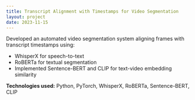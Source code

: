 ```yaml
---
title: Transcript Alignment with Timestamps for Video Segmentation
layout: project
date: 2023-11-15
---
```


Developed an automated video segmentation system aligning frames with transcript timestamps using:

- WhisperX for speech-to-text
- RoBERTa for textual segmentation
- Implemented Sentence-BERT and CLIP for text-video embedding similarity

**Technologies used:** Python, PyTorch, WhisperX, RoBERTa, Sentence-BERT, CLIP
